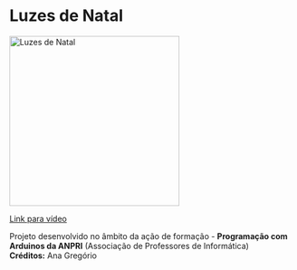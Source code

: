 # Luzes de Natal

<a href="https://youtu.be/yZ2aK1tW1qA">
<img width="300" src="https://img.youtube.com/vi/yZ2aK1tW1qA/0.jpg" alt="Luzes de Natal"/>
  <p>Link para vídeo</p>
</a>
<p>
  Projeto desenvolvido no âmbito da ação de formação - <b>Programação com Arduinos da ANPRI</b> (Associação de Professores de Informática)<br>
  <b>Créditos:</b> Ana Gregório
</p>
